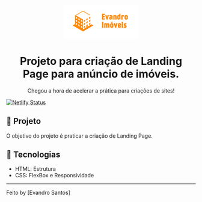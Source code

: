<p align="center">
    <img alt="logo" src="imagens/logo.png" width="200px" />
</p>

<h1 align="center">
  Projeto para criação de Landing Page para anúncio de imóveis.
</h1>



<p align="center">Chegou a hora de acelerar a prática para criações de sites!</p>

[![Netlify Status](https://api.netlify.com/api/v1/badges/e94f88cb-663b-421a-8830-80d53fea7934/deploy-status)](https://app.netlify.com/sites/evandroimoveis/deploys)



## 🚀 Projeto

O objetivo do projeto é praticar a criação de Landing Page.


## 🔧 Tecnologias

- HTML: Estrutura
- CSS: FlexBox e Responsividade

---

Feito by [Evandro Santos]

